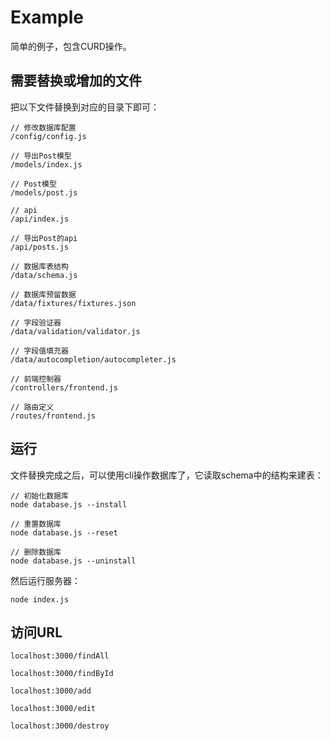 # Example #

简单的例子，包含CURD操作。

## 需要替换或增加的文件 ##

把以下文件替换到对应的目录下即可：

```
// 修改数据库配置
/config/config.js

// 导出Post模型
/models/index.js

// Post模型
/models/post.js

// api
/api/index.js

// 导出Post的api
/api/posts.js

// 数据库表结构
/data/schema.js
​
// 数据库预留数据
/data/fixtures/fixtures.json

// 字段验证器
/data/validation/validator.js

// 字段值填充器
/data/autocompletion/autocompleter.js

// 前端控制器
/controllers/frontend.js

// 路由定义
/routes/frontend.js
```

## 运行 ##

文件替换完成之后，可以使用cli操作数据库了，它读取schema中的结构来建表：

```
// 初始化数据库
node database.js --install

// 重置数据库
node database.js --reset

// 删除数据库
node database.js --uninstall
```

然后运行服务器：

```
node index.js
```

## 访问URL ##

```
localhost:3000/findAll

localhost:3000/findById

localhost:3000/add

localhost:3000/edit

localhost:3000/destroy
```
